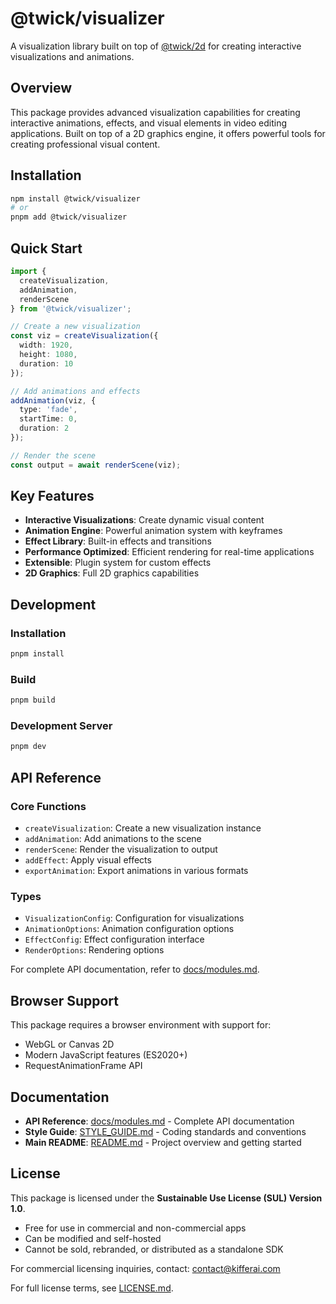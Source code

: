 # @twick/visualizer

A visualization library built on top of [@twick/2d](https://github.com/re-video/2d) for creating interactive visualizations and animations.

## Overview

This package provides advanced visualization capabilities for creating interactive animations, effects, and visual elements in video editing applications. Built on top of a 2D graphics engine, it offers powerful tools for creating professional visual content.

## Installation

```bash
npm install @twick/visualizer
# or
pnpm add @twick/visualizer
```

## Quick Start

```typescript
import { 
  createVisualization,
  addAnimation,
  renderScene 
} from '@twick/visualizer';

// Create a new visualization
const viz = createVisualization({
  width: 1920,
  height: 1080,
  duration: 10
});

// Add animations and effects
addAnimation(viz, {
  type: 'fade',
  startTime: 0,
  duration: 2
});

// Render the scene
const output = await renderScene(viz);
```

## Key Features

- **Interactive Visualizations**: Create dynamic visual content
- **Animation Engine**: Powerful animation system with keyframes
- **Effect Library**: Built-in effects and transitions
- **Performance Optimized**: Efficient rendering for real-time applications
- **Extensible**: Plugin system for custom effects
- **2D Graphics**: Full 2D graphics capabilities

## Development

### Installation

```bash
pnpm install
```

### Build

```bash
pnpm build
```

### Development Server

```bash
pnpm dev
```

## API Reference

### Core Functions

- `createVisualization`: Create a new visualization instance
- `addAnimation`: Add animations to the scene
- `renderScene`: Render the visualization to output
- `addEffect`: Apply visual effects
- `exportAnimation`: Export animations in various formats

### Types

- `VisualizationConfig`: Configuration for visualizations
- `AnimationOptions`: Animation configuration options
- `EffectConfig`: Effect configuration interface
- `RenderOptions`: Rendering options

For complete API documentation, refer to [docs/modules.md](../../docs/modules.md).

## Browser Support

This package requires a browser environment with support for:
- WebGL or Canvas 2D
- Modern JavaScript features (ES2020+)
- RequestAnimationFrame API

## Documentation

- **API Reference**: [docs/modules.md](../../docs/modules.md) - Complete API documentation
- **Style Guide**: [STYLE_GUIDE.md](../../STYLE_GUIDE.md) - Coding standards and conventions
- **Main README**: [README.md](../../README.md) - Project overview and getting started

## License

This package is licensed under the **Sustainable Use License (SUL) Version 1.0**.

- Free for use in commercial and non-commercial apps
- Can be modified and self-hosted
- Cannot be sold, rebranded, or distributed as a standalone SDK

For commercial licensing inquiries, contact: contact@kifferai.com

For full license terms, see [LICENSE.md](../../LICENSE.md).
